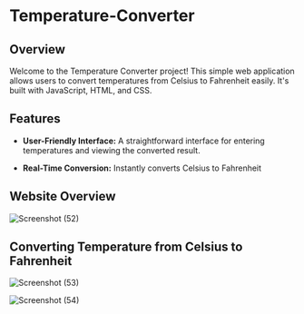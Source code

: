 # Temperature-Converter

## Overview

Welcome to the Temperature Converter project! This simple web application allows users to convert temperatures from Celsius to Fahrenheit easily. It's built with JavaScript, HTML, and CSS.

## Features

- **User-Friendly Interface:** A straightforward interface for entering temperatures and viewing the converted result.

- **Real-Time Conversion:** Instantly converts Celsius to Fahrenheit

## Website Overview
![Screenshot (52)](https://github.com/Omkarzaware/Temperature-Converter/assets/129882875/bc600f23-ac17-490b-a755-73dce48132a1)

## Converting Temperature from Celsius to Fahrenheit
![Screenshot (53)](https://github.com/Omkarzaware/Temperature-Converter/assets/129882875/fa4ab07e-d83d-457a-90cd-16ac3a365b5e)

![Screenshot (54)](https://github.com/Omkarzaware/Temperature-Converter/assets/129882875/9041f645-a7c5-4c67-8bc9-d73702f0e4c8)


